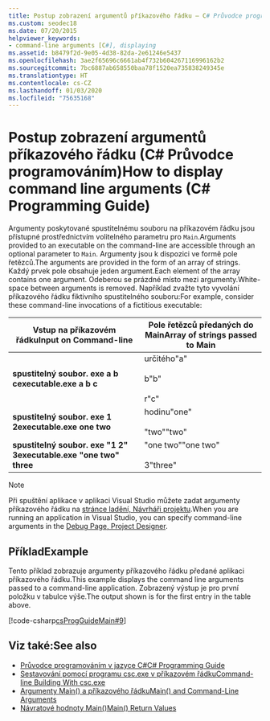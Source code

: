 ```yaml
---
title: Postup zobrazení argumentů příkazového řádku – C# Průvodce programováním
ms.custom: seodec18
ms.date: 07/20/2015
helpviewer_keywords:
- command-line arguments [C#], displaying
ms.assetid: b8479f2d-9e05-4d38-82da-2e61246e5437
ms.openlocfilehash: 3ae2f65696c6661ab4f732b604267116996162b2
ms.sourcegitcommit: 7bc6887ab658550baa78f1520ea735838249345e
ms.translationtype: HT
ms.contentlocale: cs-CZ
ms.lasthandoff: 01/03/2020
ms.locfileid: "75635168"
---
```

# <a name="how-to-display-command-line-arguments-c-programming-guide"></a><span data-ttu-id="c57a2-102">Postup zobrazení argumentů příkazového řádku (C# Průvodce programováním)</span><span class="sxs-lookup"><span data-stu-id="c57a2-102">How to display command line arguments (C# Programming Guide)</span></span>
<span data-ttu-id="c57a2-103">Argumenty poskytované spustitelnému souboru na příkazovém řádku jsou přístupné prostřednictvím volitelného parametru pro `Main`.</span><span class="sxs-lookup"><span data-stu-id="c57a2-103">Arguments provided to an executable on the command-line are accessible through an optional parameter to `Main`.</span></span> <span data-ttu-id="c57a2-104">Argumenty jsou k dispozici ve formě pole řetězců.</span><span class="sxs-lookup"><span data-stu-id="c57a2-104">The arguments are provided in the form of an array of strings.</span></span> <span data-ttu-id="c57a2-105">Každý prvek pole obsahuje jeden argument.</span><span class="sxs-lookup"><span data-stu-id="c57a2-105">Each element of the array contains one argument.</span></span> <span data-ttu-id="c57a2-106">Odeberou se prázdné místo mezi argumenty.</span><span class="sxs-lookup"><span data-stu-id="c57a2-106">White-space between arguments is removed.</span></span> <span data-ttu-id="c57a2-107">Například zvažte tyto vyvolání příkazového řádku fiktivního spustitelného souboru:</span><span class="sxs-lookup"><span data-stu-id="c57a2-107">For example, consider these command-line invocations of a fictitious executable:</span></span>  
  
|<span data-ttu-id="c57a2-108">Vstup na příkazovém řádku</span><span class="sxs-lookup"><span data-stu-id="c57a2-108">Input on Command-line</span></span>|<span data-ttu-id="c57a2-109">Pole řetězců předaných do Main</span><span class="sxs-lookup"><span data-stu-id="c57a2-109">Array of strings passed to Main</span></span>|  
|----------------------------|-------------------------------------|  
|<span data-ttu-id="c57a2-110">**spustitelný soubor. exe a b c**</span><span class="sxs-lookup"><span data-stu-id="c57a2-110">**executable.exe a b c**</span></span>|<span data-ttu-id="c57a2-111">určitého</span><span class="sxs-lookup"><span data-stu-id="c57a2-111">"a"</span></span><br /><br /> <span data-ttu-id="c57a2-112">b</span><span class="sxs-lookup"><span data-stu-id="c57a2-112">"b"</span></span><br /><br /> <span data-ttu-id="c57a2-113">r</span><span class="sxs-lookup"><span data-stu-id="c57a2-113">"c"</span></span>|  
|<span data-ttu-id="c57a2-114">**spustitelný soubor. exe 1 2**</span><span class="sxs-lookup"><span data-stu-id="c57a2-114">**executable.exe one two**</span></span>|<span data-ttu-id="c57a2-115">hodinu</span><span class="sxs-lookup"><span data-stu-id="c57a2-115">"one"</span></span><br /><br /> <span data-ttu-id="c57a2-116">"two"</span><span class="sxs-lookup"><span data-stu-id="c57a2-116">"two"</span></span>|  
|<span data-ttu-id="c57a2-117">**spustitelný soubor. exe "1 2" 3**</span><span class="sxs-lookup"><span data-stu-id="c57a2-117">**executable.exe "one two" three**</span></span>|<span data-ttu-id="c57a2-118">"one two"</span><span class="sxs-lookup"><span data-stu-id="c57a2-118">"one two"</span></span><br /><br /> <span data-ttu-id="c57a2-119">3</span><span class="sxs-lookup"><span data-stu-id="c57a2-119">"three"</span></span>|  
  
> [!NOTE]
> <span data-ttu-id="c57a2-120">Při spuštění aplikace v aplikaci Visual Studio můžete zadat argumenty příkazového řádku na [stránce ladění, Návrháři projektu](/visualstudio/ide/reference/debug-page-project-designer).</span><span class="sxs-lookup"><span data-stu-id="c57a2-120">When you are running an application in Visual Studio, you can specify command-line arguments in the [Debug Page, Project Designer](/visualstudio/ide/reference/debug-page-project-designer).</span></span>  
  
## <a name="example"></a><span data-ttu-id="c57a2-121">Příklad</span><span class="sxs-lookup"><span data-stu-id="c57a2-121">Example</span></span>  
 <span data-ttu-id="c57a2-122">Tento příklad zobrazuje argumenty příkazového řádku předané aplikaci příkazového řádku.</span><span class="sxs-lookup"><span data-stu-id="c57a2-122">This example displays the command line arguments passed to a command-line application.</span></span> <span data-ttu-id="c57a2-123">Zobrazený výstup je pro první položku v tabulce výše.</span><span class="sxs-lookup"><span data-stu-id="c57a2-123">The output shown is for the first entry in the table above.</span></span>  
  
 [!code-csharp[csProgGuideMain#9](~/samples/snippets/csharp/VS_Snippets_VBCSharp/csProgGuideMain/CS/Class1.cs#9)]  
  
## <a name="see-also"></a><span data-ttu-id="c57a2-124">Viz také:</span><span class="sxs-lookup"><span data-stu-id="c57a2-124">See also</span></span>

- [<span data-ttu-id="c57a2-125">Průvodce programováním v jazyce C#</span><span class="sxs-lookup"><span data-stu-id="c57a2-125">C# Programming Guide</span></span>](../index.md)
- [<span data-ttu-id="c57a2-126">Sestavování pomocí programu csc.exe v příkazovém řádku</span><span class="sxs-lookup"><span data-stu-id="c57a2-126">Command-line Building With csc.exe</span></span>](../../language-reference/compiler-options/command-line-building-with-csc-exe.md)
- [<span data-ttu-id="c57a2-127">Argumenty Main() a příkazového řádku</span><span class="sxs-lookup"><span data-stu-id="c57a2-127">Main() and Command-Line Arguments</span></span>](./index.md)
- [<span data-ttu-id="c57a2-128">Návratové hodnoty Main()</span><span class="sxs-lookup"><span data-stu-id="c57a2-128">Main() Return Values</span></span>](./main-return-values.md)
